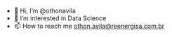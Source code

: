 - 👋 Hi, I’m @othonavila
- 👀 I’m interested in Data Science
- 📫 How to reach me othon.avila@reenergisa.com.br

<!---
othonavila/othonavila is a ✨ special ✨ repository because its `README.md` (this file) appears on your GitHub profile.
You can click the Preview link to take a look at your changes.
--->
